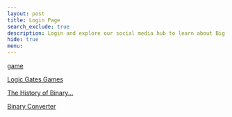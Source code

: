```yaml
---
layout: post
title: Login Page
search_exclude: true
description: Login and explore our social media hub to learn about Big Idead 2 about binary
hide: true
menu:   
---
```


<a href="{{site.baseurl}}/binaryGame">game</a>

<a href="{{site.baseurl}}/logicgame">Logic Gates Games</a>

<a href="{{site.baseurl}}/binary_history">The History of Binary...</a>

<a href="{{site.baseurl}}/Converter/">Binary Converter</a>
